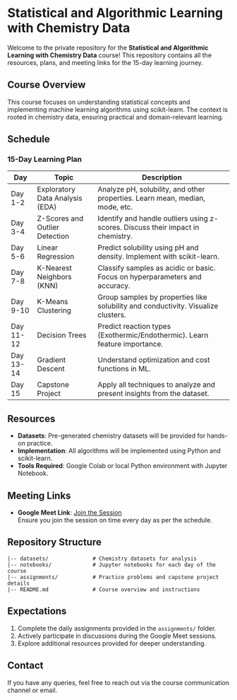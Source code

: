 # Statistical and Algorithmic Learning with Chemistry Data

Welcome to the private repository for the **Statistical and Algorithmic Learning with Chemistry Data** course! This repository contains all the resources, plans, and meeting links for the 15-day learning journey.

## Course Overview
This course focuses on understanding statistical concepts and implementing machine learning algorithms using scikit-learn. The context is rooted in chemistry data, ensuring practical and domain-relevant learning.

## Schedule
### 15-Day Learning Plan
| Day        | Topic                          | Description                                                                 |
|------------|--------------------------------|-----------------------------------------------------------------------------|
| Day 1-2    | Exploratory Data Analysis (EDA)| Analyze pH, solubility, and other properties. Learn mean, median, mode, etc.|
| Day 3-4    | Z-Scores and Outlier Detection | Identify and handle outliers using z-scores. Discuss their impact in chemistry. |
| Day 5-6    | Linear Regression              | Predict solubility using pH and density. Implement with scikit-learn.       |
| Day 7-8    | K-Nearest Neighbors (KNN)      | Classify samples as acidic or basic. Focus on hyperparameters and accuracy. |
| Day 9-10   | K-Means Clustering             | Group samples by properties like solubility and conductivity. Visualize clusters. |
| Day 11-12  | Decision Trees                 | Predict reaction types (Exothermic/Endothermic). Learn feature importance.  |
| Day 13-14  | Gradient Descent               | Understand optimization and cost functions in ML.                           |
| Day 15     | Capstone Project               | Apply all techniques to analyze and present insights from the dataset.      |

## Resources
- **Datasets**: Pre-generated chemistry datasets will be provided for hands-on practice.
- **Implementation**: All algorithms will be implemented using Python and scikit-learn.
- **Tools Required**: Google Colab or local Python environment with Jupyter Notebook.

## Meeting Links
- **Google Meet Link**: [Join the Session](https://meet.google.com/rdh-kkap-hsr)  
  Ensure you join the session on time every day as per the schedule.

## Repository Structure
```
|-- datasets/              # Chemistry datasets for analysis
|-- notebooks/             # Jupyter notebooks for each day of the course
|-- assignments/           # Practice problems and capstone project details
|-- README.md              # Course overview and instructions
```

## Expectations
1. Complete the daily assignments provided in the `assignments/` folder.
2. Actively participate in discussions during the Google Meet sessions.
3. Explore additional resources provided for deeper understanding.

## Contact
If you have any queries, feel free to reach out via the course communication channel or email.
